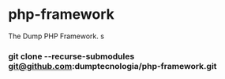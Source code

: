 # php-framework
The Dump PHP Framework.
s

### git clone --recurse-submodules git@github.com:dumptecnologia/php-framework.git